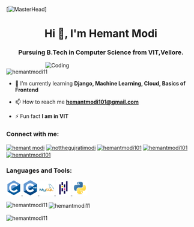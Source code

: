 [![MasterHead]([![MasterHead](https://1.bp.blogspot.com/-7A4WynwLsM...)](https://rishavchanda.io))]
<h1 align="center">Hi 👋, I'm Hemant Modi</h1>
<h3 align="center">Pursuing B.Tech in Computer Science from VIT,Vellore.</h3>
<img align="right" alt="Coding" width="400" src="img align="right" alt="Coding" width="400" src="https://media.giphy.com/media/qgQUggAC3Pfv687qPC/giphy.gif"> 

<p align="left"> <img src="https://komarev.com/ghpvc/?username=hemantmodi11&label=Profile%20views&color=0e75b6&style=flat" alt="hemantmodi11" /> </p>

- 🌱 I’m currently learning **Django, Machine Learning, Cloud, Basics of Frontend**

- 📫 How to reach me **hemantmodi101@gmail.com**

- ⚡ Fun fact **I am in VIT**

<h3 align="left">Connect with me:</h3>
<p align="left">
<a href="https://linkedin.com/in/hemant modi" target="blank"><img align="center" src="https://raw.githubusercontent.com/rahuldkjain/github-profile-readme-generator/master/src/images/icons/Social/linked-in-alt.svg" alt="hemant modi" height="30" width="40" /></a>
<a href="https://instagram.com/notthegujratimodi" target="blank"><img align="center" src="https://raw.githubusercontent.com/rahuldkjain/github-profile-readme-generator/master/src/images/icons/Social/instagram.svg" alt="notthegujratimodi" height="30" width="40" /></a>
<a href="https://www.codechef.com/users/hemantmodi101" target="blank"><img align="center" src="https://cdn.jsdelivr.net/npm/simple-icons@3.1.0/icons/codechef.svg" alt="hemantmodi101" height="30" width="40" /></a>
<a href="https://www.hackerrank.com/hemantmodi101" target="blank"><img align="center" src="https://raw.githubusercontent.com/rahuldkjain/github-profile-readme-generator/master/src/images/icons/Social/hackerrank.svg" alt="hemantmodi101" height="30" width="40" /></a>
<a href="https://www.leetcode.com/hemantmodi101" target="blank"><img align="center" src="https://raw.githubusercontent.com/rahuldkjain/github-profile-readme-generator/master/src/images/icons/Social/leet-code.svg" alt="hemantmodi101" height="30" width="40" /></a>
</p>

<h3 align="left">Languages and Tools:</h3>
<p align="left"> <a href="https://www.cprogramming.com/" target="_blank" rel="noreferrer"> <img src="https://raw.githubusercontent.com/devicons/devicon/master/icons/c/c-original.svg" alt="c" width="40" height="40"/> </a> <a href="https://www.w3schools.com/cpp/" target="_blank" rel="noreferrer"> <img src="https://raw.githubusercontent.com/devicons/devicon/master/icons/cplusplus/cplusplus-original.svg" alt="cplusplus" width="40" height="40"/> </a> <a href="https://www.mysql.com/" target="_blank" rel="noreferrer"> <img src="https://raw.githubusercontent.com/devicons/devicon/master/icons/mysql/mysql-original-wordmark.svg" alt="mysql" width="40" height="40"/> </a> <a href="https://pandas.pydata.org/" target="_blank" rel="noreferrer"> <img src="https://raw.githubusercontent.com/devicons/devicon/2ae2a900d2f041da66e950e4d48052658d850630/icons/pandas/pandas-original.svg" alt="pandas" width="40" height="40"/> </a> <a href="https://www.python.org" target="_blank" rel="noreferrer"> <img src="https://raw.githubusercontent.com/devicons/devicon/master/icons/python/python-original.svg" alt="python" width="40" height="40"/> </a> </p>

<p><img align="left" src="https://github-readme-stats.vercel.app/api/top-langs?username=hemantmodi11&show_icons=true&locale=en&layout=compact" alt="hemantmodi11" /></p>

<p>&nbsp;<img align="center" src="https://github-readme-stats.vercel.app/api?username=hemantmodi11&show_icons=true&locale=en" alt="hemantmodi11" /></p>

<p><img align="center" src="https://github-readme-streak-stats.herokuapp.com/?user=hemantmodi11&" alt="hemantmodi11" /></p>
